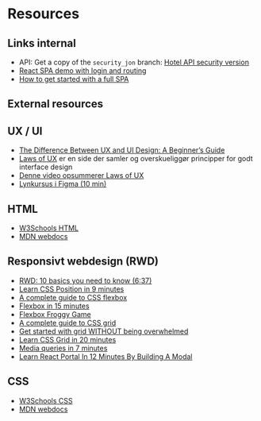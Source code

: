 # Resources

## Links internal

- API: Get a copy of the `security_jon` branch: [Hotel API security version](https://github.com/dat3Cph/hotel_exercise_rest/tree/security_jon)
- [React SPA demo with login and routing](https://github.com/jonbertelsen/3semjwt_logindemo)
- [How to get started with a full SPA](https://cphbusiness.cloud.panopto.eu/Panopto/Pages/Viewer.aspx?id=ca07b411-015c-43c7-9c03-b0d40189fa9d)

## External resources

## UX / UI

- [The Difference Between UX and UI Design: A Beginner’s Guide](https://careerfoundry.com/en/blog/ux-design/the-difference-between-ux-and-ui-design-a-laymans-guide/)
- [Laws of UX](https://lawsofux.com/en/) er en side der samler og overskueliggør principper for godt interface design
- [Denne video opsummerer Laws of UX](https://www.youtube.com/watch?t=1&v=fYs2Mdyasuc)
- [Lynkursus i Figma (10 min)](https://www.youtube.com/watch?t=1&v=nZ57MPVbHUg)

## HTML

- [W3Schools HTML](https://www.w3schools.com/html/default.asp)
- [MDN webdocs](https://developer.mozilla.org/en-US/docs/Web/HTML)

## Responsivt webdesign (RWD)

- [RWD: 10 basics you need to know (6:37)](https://www.youtube.com/watch?v=zF6VSky4SIc)
- [Learn CSS Position in 9 minutes](https://www.youtube.com/watch?v=jx5jmI0UlXU)
- [A complete guide to CSS flexbox](https://css-tricks.com/snippets/css/a-guide-to-flexbox/)
- [Flexbox in 15 minutes](https://www.youtube.com/watch?v=fYq5PXgSsbE)
- [Flexbox Froggy Game](https://flexboxfroggy.com/)
- [A complete guide to CSS grid](https://css-tricks.com/snippets/css/complete-guide-grid/)
- [Get started with grid WITHOUT being overwhelmed](https://www.youtube.com/watch?v=8QSqwbSztnA)
- [Learn CSS Grid in 20 minutes](https://www.youtube.com/watch?v=9zBsdzdE4sM)
- [Media queries in 7 minutes](https://www.youtube.com/watch?v=yU7jJ3NbPdA)
- [Learn React Portal In 12 Minutes By Building A Modal](https://www.youtube.com/watch?v=LyLa7dU5tp8)

## CSS

- [W3Schools CSS](https://www.w3schools.com/css/default.asp)
- [MDN webdocs](https://developer.mozilla.org/en-US/docs/Web/CSS)
